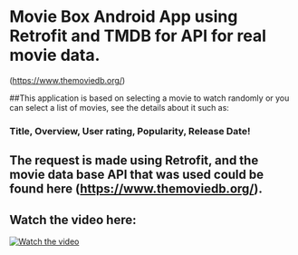 # Movie Box Android App using Retrofit and TMDB for API for real movie data.
(https://www.themoviedb.org/)

##This application is based on selecting a movie to watch randomly or you can select a list of movies, see the details about it such as:

### Title, Overview, User rating, Popularity, Release Date!

## The request is made using Retrofit, and the movie data base API that was used could be found here (https://www.themoviedb.org/).

## Watch the video here:

[![Watch the video](https://lh3.googleusercontent.com/vA4tG0v4aasE7oIvRIvTkOYTwom07DfqHdUPr6k7jmrDwy_qA_SonqZkw6KX0OXKAdk)](https://youtu.be/FIwzo6WllUA)

